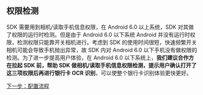 ## 权限检测

SDK 需要用到相机/读取手机信息权限，在 Android 6.0 以上系统，SDK 对其做了权限的运行时检测。但是由于 Android 6.0 以下系统 Android 并没有运行时权限，检测权限只能靠开关相机进行。考虑到 SDK 的使用时间很短，快速频繁开关相机可能会导致手机抛出异常，故 SDK 内对 Android 6.0 以下手机没有做权限的检测。为了进一步提高用户体验，在 Android 6.0 以下系统上，**我们建议合作方在拉起 SDK 前，帮助 SDK 做相机/读取手机信息权限检测，提示用户确认打开了这三项权限后再进行银行卡 OCR 识别**，可以使整个银行卡识别体验更快更好。



[下一步：配置流程](http://tcecqpoc.fsphere.cn/document/product/655/14093)